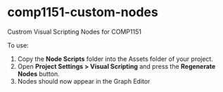 # comp1151-custom-nodes
Custrom Visual Scripting Nodes for COMP1151

To use:
1. Copy the **Node Scripts** folder into the Assets folder of your project.
2. Open **Project Settings > Visual Scripting** and press the **Regenerate Nodes** button.
3. Nodes should now appear in the Graph Editor
